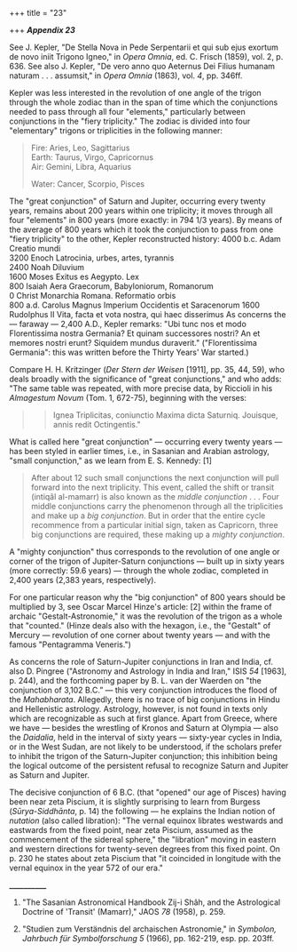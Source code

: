 +++
title = "23"

+++
***Appendix 23***  


See J. Kepler, "De Stella Nova in Pede Serpentarii et qui sub ejus exortum de novo iniit Trigono Igneo," in *Opera Omnia*, ed. C. Frisch \(1859\), vol. 2, p. 636. See also J. Kepler, "De vero anno quo Aeternus Dei Filius humanam naturam . . . assumsit," in *Opera Omnia* \(1863\), vol. *4*, pp. 346ff.

Kepler was less interested in the revolution of one angle of the trigon through the whole zodiac than in the span of time which the conjunctions needed to pass through all four "elements," particularly between conjunctions in the "fiery triplicity." The zodiac is divided into four "elementary" trigons or triplicities in the following manner:

>  Fire: Aries, Leo, Sagittarius  
Earth: Taurus, Virgo, Capricornus  
Air: Gemini, Libra, Aquarius 
> 
> Water: Cancer, Scorpio, Pisces 


>  

The "great conjunction" of Saturn and Jupiter, occurring every twenty years, remains about 200 years within one triplicity; it moves through all four "elements" in 800 years \(more exactly: in 794 1/3 years\). By means of the average of 800 years which it took the conjunction to pass from one "fiery triplicity" to the other, Kepler reconstructed history:
4000 b.c.  Adam Creatio mundi  
3200   Enoch Latrocinia, urbes, artes, tyrannis  
2400   Noah   Diluvium  
1600   Moses Exitus es Aegypto. Lex  
800   Isaiah  Aera Graecorum, Babyloniorum, Romanorum  
0   Christ  Monarchia Romana. Reformatio orbis  
800 a.d.   Carolus Magnus Imperium Occidentis et Saracenorum 
1600   Rudolphus II Vita, facta et vota nostra, qui haec disserimus 
As concerns the — faraway — 2,400 A.D., Kepler remarks: "Ubi tunc nos et modo Florentissima nostra Germania? Et quinam successores nostri? An et memores nostri erunt? Siquidem mundus duraverit." \("Florentissima Germania": this was written before the Thirty Years' War started.\)

Compare H. H. Kritzinger \(*Der Stern der Weisen* \[1911\], pp. 35, 44, 59\), who deals broadly with the significance of "great conjunctions," and who adds: "The same table was repeated, with more precise data, by Riccioli in his *Almagestum Novum* \(Tom. 1, 672-75\), beginning with the verses:


>  >  Ignea Triplicitas, coniunctio Maxima dicta 
> Saturniq. Jouisque, annis redit Octingentis." 



What is called here "great conjunction" — occurring every twenty years — has been styled in earlier times, i.e., in Sasanian and Arabian astrology, "small conjunction," as we learn from E. S. Kennedy: \[1\]
>  
> After about 12 such small conjunctions the next conjunction will pull forward into the next triplicity. This event, called the shift or transit \(intiqâl al-mamarr\) is also known as the *middle conjunction* . . . Four middle conjunctions carry the phenomenon through all the triplicities and make up a *big conjunction*. But in order that the entire cycle recommence from a particular initial sign, taken as Capricorn, three big conjunctions are required, these making up a *mighty conjunction*.

A "mighty conjunction" thus corresponds to the revolution of one angle or corner of the trigon of Jupiter-Saturn conjunctions — built up in sixty years \(more correctly: 59.6 years\) — through the whole zodiac, completed in 2,400 years \(2,383 years, respectively\).

For one particular reason why the "big conjunction" of 800 years should be multiplied by 3, see Oscar Marcel Hinze's article: \[2\]  within the frame of archaic "Gestalt-Astronomie," it was the revolution of the trigon as a whole that "counted." \(Hinze deals also with the hexagon, i.e., the "Gestalt" of Mercury — revolution of one corner about twenty years — and with the famous "Pentagramma Veneris."\)

As concerns the role of Saturn-Jupiter conjunctions in Iran and India, cf. also D. Pingree \("Astronomy and Astrology in India and Iran," ISIS *54* \[1963\], p. 244\), and the forthcoming paper by B. L. van der Waerden on "the conjunction of 3,102 B.C.” — this very conjunction introduces the flood of the *Mahabharata*. Allegedly, there is no trace of big conjunctions in Hindu and Hellenistic astrology. Astrology, however, is not found in texts only which are recognizable as such at first glance. Apart from Greece, where we have — besides the wrestling of Kronos and Saturn at Olympia — also the *Daidalia*, held in the interval of sixty years — sixty-year cycles in India, or in the West Sudan, are not likely to be understood, if the scholars prefer to inhibit the trigon of the Saturn-Jupiter conjunction; this inhibition being the logical outcome of the persistent refusal to recognize Saturn and Jupiter as Saturn and Jupiter.

The decisive conjunction of 6 B.C. \(that "opened" our age of Pisces\) having been near zeta Piscium, it is slightly surprising to learn from Burgess \(*Sūrya*-*Siddhānta*, p. 14\) the following — he explains the Indian notion of *nutation* \(also called libration\): "The vernal equinox librates westwards and eastwards from the fixed point, near zeta Piscium, assumed as the commencement of the sidereal sphere," the "libration" moving in eastern and western directions for twenty-seven degrees from this fixed point. On p. 230 he states about zeta Piscium that "it coincided in longitude with the vernal equinox in the year 572 of our era."

**\_\_\_\_\_\_\_\_\_\_**

1. "The Sasanian Astronomical Handbook Zij-i Shâh, and the Astrological Doctrine of 'Transit' \(Mamarr\)," JAOS *78* \(1958\), p. 259.

2. "Studien zum Verständnis del archaischen Astronomie," in *Symbolon, Jahrbuch für Symbolforschung 5* \(1966\), pp. 162-219, esp. pp. 203ff.



